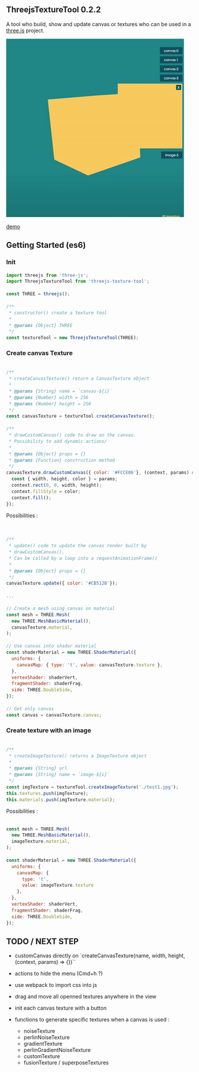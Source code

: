 
## ThreejsTextureTool 0.2.2

A tool who build, show and update canvas or textures who can be used in a [three.js](https://threejs.org/) project.

![Threejs Texture Tool demo](https://github.com/Jeremboo/threejs-texture-tool/blob/master/demo/demo.gif?raw=true)

[demo](http://codepen.io/Jeremboo/full/qqabKY/)


## Getting Started (es6)

### Init

```javascript
import threejs from 'three-js';
import ThreejsTextureTool from 'threejs-texture-tool';

const THREE = threejs();

/**
 * constructor() create a texture tool
 *
 * @params {Object} THREE
 */
const textureTool = new ThreejsTextureTool(THREE);

```

### Create canvas Texture

```javascript

/**
 * createCanvasTexture() return a CanvasTexture object
 *
 * @params {String} name = `canvas-${i}`
 * @params {Number} width = 256
 * @params {Number} height = 256
 */
const canvasTexture = textureTool.createCanvasTexture();

/**
 * drawCustomCanvas() code to draw on the canvas.
 * Possibility to add dynamic actions/
 *
 * @params {Object} props = {}
 * @params {Function} construction method
 */
canvasTexture.drawCustomCanvas({ color: '#FCCE06'}, (context, params) => {
  const { width, height, color } = params;
  context.rect(0, 0, width, height);
  context.fillStyle = color;
  context.fill();
});

```

Possibilities :

```javascript


/**
 * update() code to update the canvas render built by
 * drawCustomCanvas().
 * Can be called by a loop into a requestAnimationFrame()
 *
 * @params {Object} props = {}
 */
canvasTexture.update({ color: '#CB512B'});

...

// Create a mesh using canvas on material
const mesh = THREE.Mesh(
  new THREE.MeshBasicMaterial(),
  canvasTexture.material,
);

// Use canvas into shader material
const shaderMaterial = new THREE.ShaderMaterial({
  uniforms: {
    canvasMap: { type: 't', value: canvasTexture.texture },
  },
  vertexShader: shaderVert,
  fragmentShader: shaderFrag,
  side: THREE.DoubleSide,
});

// Get only canvas
const canvas = canvasTexture.canvas;

```

### Create texture with an image

```javascript

/**
 * createImageTexture() returns a ImageTexture object
 *
 * @params {String} url
 * @params {String} name = `image-${i}`
 */
const imgTexture = textureTool.createImageTexture('./test1.jpg');
this.textures.push(imgTexture);
this.materials.push(imgTexture.material);

```

Possibilities :

```javascript

const mesh = THREE.Mesh(
  new THREE.MeshBasicMaterial(),
  imageTexture.material,
);

const shaderMaterial = new THREE.ShaderMaterial({
  uniforms: {
    canvasMap: {
      type: 't',
      value: imageTexture.texture
    },
  },
  vertexShader: shaderVert,
  fragmentShader: shaderFrag,
  side: THREE.DoubleSide,
});
```

## TODO / NEXT STEP

- customCanvas directly on `createCanvasTexture(name, width, height, (context, params) => {})``

- actions to hide the menu (Cmd+h ?)

- use webpack to import css into js

- drag and move all openned textures anywhere in the view

- init each canvas texture with a button

- functions to generate specific textures when a canvas is used :
  - noiseTexture
  - perlinNoiseTexture
  - gradientTexture
  - perlinGradientNoiseTexture
  - customTexture
  - fusionTexture / superposeTextures
